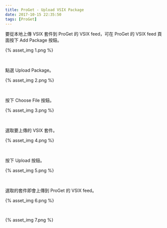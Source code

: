 ```yaml
---
title: ProGet - Upload VSIX Package
date: 2017-10-15 22:35:50
tags: [ProGet]
---
```


要從本地上傳 VSIX 套件到 ProGet 的 VSIX feed，可在 ProGet 的 VSIX feed 頁面按下 Add Package 按鈕。  

<!-- More -->

{% asset_img 1.png %}

<br/>


點選 Upload Package。  

{% asset_img 2.png %}

<br/>


按下 Choose File 按鈕。  

{% asset_img 3.png %}

<br/>


選取要上傳的 VSIX 套件。

{% asset_img 4.png %}

<br/>


按下 Upload 按鈕。  

{% asset_img 5.png %}

<br/>


選取的套件即會上傳到 ProGet 的 VSIX feed。  

{% asset_img 6.png %}

<br/>


{% asset_img 7.png %}

<br/>
